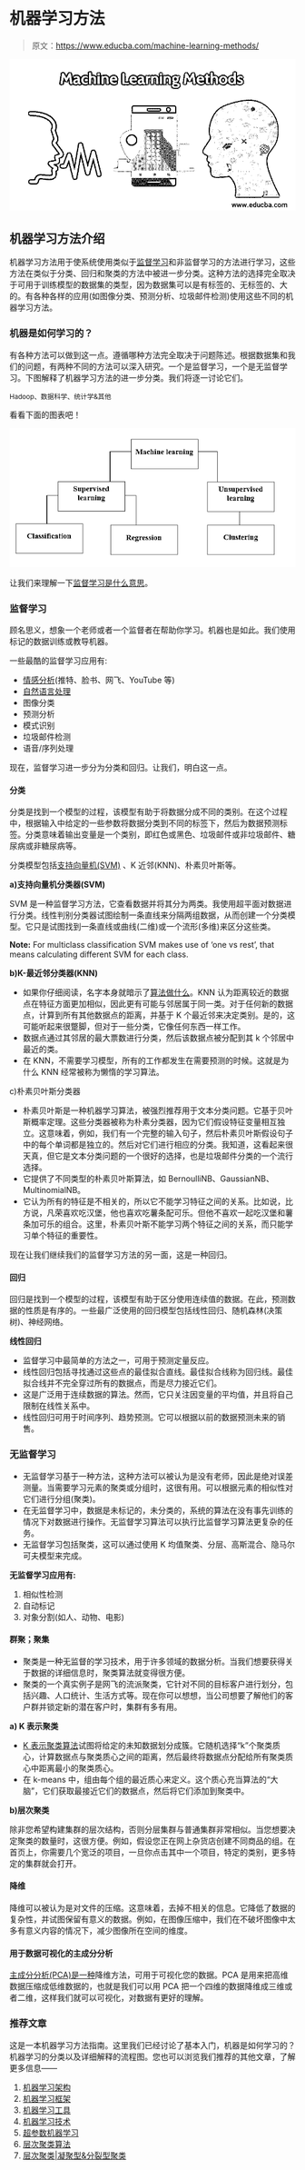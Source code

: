 # 机器学习方法

> 原文：<https://www.educba.com/machine-learning-methods/>

![machinelearning](img/211055a826c2651854ac6a1e7ffcf42b.png)



## 机器学习方法介绍

机器学习方法用于使系统使用类似于[监督学习](https://www.educba.com/what-is-supervised-learning/)和非监督学习的方法进行学习，这些方法在类似于分类、回归和聚类的方法中被进一步分类。这种方法的选择完全取决于可用于训练模型的数据集的类型，因为数据集可以是有标签的、无标签的、大的。有各种各样的应用(如图像分类、预测分析、垃圾邮件检测)使用这些不同的机器学习方法。

### 机器是如何学习的？

有各种方法可以做到这一点。遵循哪种方法完全取决于问题陈述。根据数据集和我们的问题，有两种不同的方法可以深入研究。一个是监督学习，一个是无监督学习。下图解释了机器学习方法的进一步分类。我们将逐一讨论它们。

<small>Hadoop、数据科学、统计学&其他</small>

看看下面的图表吧！

![Machine learning methods](img/073a69a85e3f5c2c0b1348b9af3aeb2e.png)



让我们来理解一下[监督学习是什么意思](https://www.educba.com/what-is-supervised-learning/)。

### 监督学习

顾名思义，想象一个老师或者一个监督者在帮助你学习。机器也是如此。我们使用标记的数据训练或教导机器。

一些最酷的监督学习应用有:

*   [情感分析](https://www.educba.com/sentiment-analysis-social-media/)(推特、脸书、网飞、YouTube 等)
*   [自然语言处理](https://www.educba.com/what-is-natural-language-processing/)
*   图像分类
*   预测分析
*   模式识别
*   垃圾邮件检测
*   语音/序列处理

现在，监督学习进一步分为分类和回归。让我们，明白这一点。

#### 分类

分类是找到一个模型的过程，该模型有助于将数据分成不同的类别。在这个过程中，根据输入中给定的一些参数将数据分类到不同的标签下，然后为数据预测标签。分类意味着输出变量是一个类别，即红色或黑色、垃圾邮件或非垃圾邮件、糖尿病或非糖尿病等。

分类模型包括[支持向量机(SVM)](https://www.educba.com/svm-algorithm/) 、K 近邻(KNN)、朴素贝叶斯等。

**a)支持向量机分类器(SVM)**

SVM 是一种监督学习方法，它查看数据并将其分为两类。我使用超平面对数据进行分类。线性判别分类器试图绘制一条直线来分隔两组数据，从而创建一个分类模型。它只是试图找到一条直线或曲线(二维)或一个流形(多维)来区分这些类。

**Note:** For multiclass classification SVM makes use of ‘one vs rest’, that means calculating different SVM for each class.

**b)K-最近邻分类器(KNN)**

*   如果你仔细阅读，名字本身就暗示了[算法做什么](https://www.educba.com/what-is-an-algorithm/)。KNN 认为距离较近的数据点在特征方面更加相似，因此更有可能与邻居属于同一类。对于任何新的数据点，计算到所有其他数据点的距离，并基于 K 个最近邻来决定类别。是的，这可能听起来很蹩脚，但对于一些分类，它像任何东西一样工作。
*   数据点通过其邻居的最大票数进行分类，然后该数据点被分配到其 k 个邻居中最近的类。
*   在 KNN，不需要学习模型，所有的工作都发生在需要预测的时候。这就是为什么 KNN 经常被称为懒惰的学习算法。

c)朴素贝叶斯分类器

*   朴素贝叶斯是一种机器学习算法，被强烈推荐用于文本分类问题。它基于贝叶斯概率定理。这些分类器被称为朴素分类器，因为它们假设特征变量相互独立。这意味着，例如，我们有一个完整的输入句子，然后朴素贝叶斯假设句子中的每个单词都是独立的。然后对它们进行相应的分类。我知道，这看起来很天真，但它是文本分类问题的一个很好的选择，也是垃圾邮件分类的一个流行选择。
*   它提供了不同类型的朴素贝叶斯算法，如 BernoulliNB、GaussianNB、MultinomialNB。
*   它认为所有的特征是不相关的，所以它不能学习特征之间的关系。比如说，比方说，凡荣喜欢吃汉堡，他也喜欢吃薯条配可乐。但他不喜欢一起吃汉堡和薯条加可乐的组合。这里，朴素贝叶斯不能学习两个特征之间的关系，而只能学习单个特征的重要性。

现在让我们继续我们的监督学习方法的另一面，这是一种回归。

#### 回归

回归是找到一个模型的过程，该模型有助于区分使用连续值的数据。在此，预测数据的性质是有序的。一些最广泛使用的回归模型包括线性回归、随机森林(决策树)、神经网络。

**线性回归**

*   监督学习中最简单的方法之一，可用于预测定量反应。
*   线性回归包括寻找通过这些点的最佳拟合直线。最佳拟合线称为回归线。最佳拟合线并不完全穿过所有的数据点，而是尽力接近它们。
*   这是广泛用于连续数据的算法。然而，它只关注因变量的平均值，并且将自己限制在线性关系中。
*   线性回归可用于时间序列、趋势预测。它可以根据以前的数据预测未来的销售。

### 无监督学习

*   无监督学习基于一种方法，这种方法可以被认为是没有老师，因此是绝对误差测量。当需要学习元素的聚类或分组时，这很有用。可以根据元素的相似性对它们进行分组(聚类)。
*   在无监督学习中，数据是未标记的，未分类的，系统的算法在没有事先训练的情况下对数据进行操作。无监督学习算法可以执行比监督学习算法更复杂的任务。
*   无监督学习包括聚类，这可以通过使用 K 均值聚类、分层、高斯混合、隐马尔可夫模型来完成。

**无监督学习应用有:**

1.  相似性检测
2.  自动标记
3.  对象分割(如人、动物、电影)

#### 群聚；聚集

*   聚类是一种无监督的学习技术，用于许多领域的数据分析。当我们想要获得关于数据的详细信息时，聚类算法就变得很方便。
*   聚类的一个真实例子是网飞的流派聚类，它针对不同的目标客户进行划分，包括兴趣、人口统计、生活方式等。现在你可以想想，当公司想要了解他们的客户群并锁定新的潜在客户时，集群有多有用。

**a) K 表示聚类**

*   [K 表示聚类算法](https://www.educba.com/k-means-clustering-algorithm/)试图将给定的未知数据划分成簇。它随机选择“k”个聚类质心，计算数据点与聚类质心之间的距离，然后最终将数据点分配给所有聚类质心中距离最小的聚类质心。
*   在 k-means 中，组由每个组的最近质心来定义。这个质心充当算法的“大脑”，它们获取最接近它们的数据点，然后将它们添加到聚类中。

**b)层次聚类**

除非您希望构建集群的层次结构，否则分层集群与普通集群非常相似。当您想要决定聚类的数量时，这很方便。例如，假设您正在网上杂货店创建不同商品的组。在首页上，你需要几个宽泛的项目，一旦你点击其中一个项目，特定的类别，更多特定的集群就会打开。

#### 降维

降维可以被认为是对文件的压缩。这意味着，去掉不相关的信息。它降低了数据的复杂性，并试图保留有意义的数据。例如，在图像压缩中，我们在不破坏图像中太多有意义内容的情况下，减少图像所在空间的维度。

#### 用于数据可视化的主成分分析

[主成分分析(PCA)是一种](https://www.educba.com/principal-component-analysis/)降维方法，可用于可视化您的数据。PCA 是用来把高维数据压缩成低维数据的，也就是我们可以用 PCA 把一个四维的数据降维成三维或者二维，这样我们就可以可视化，对数据有更好的理解。

### 推荐文章

这是一本机器学习方法指南。这里我们已经讨论了基本入门，机器是如何学习的？机器学习的分类以及详细解释的流程图。您也可以浏览我们推荐的其他文章，了解更多信息——

1.  [机器学习架构](https://www.educba.com/machine-learning-architecture/)
2.  [机器学习框架](https://www.educba.com/machine-learning-frameworks/)
3.  [机器学习工具](https://www.educba.com/machine-learning-tools/)
4.  [机器学习技术](https://www.educba.com/machine-learning-techniques/)
5.  [超参数机器学习](https://www.educba.com/hyperparameter-machine-learning/)
6.  [层次聚类算法](https://www.educba.com/hierarchical-clustering-algorithm/)
7.  [层次聚类|凝聚型&分裂型聚类](https://www.educba.com/hierarchical-clustering/)





